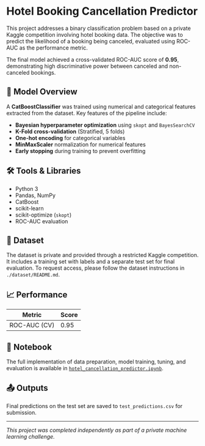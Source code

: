 # Hotel Booking Cancellation Predictor

This project addresses a binary classification problem based on a private Kaggle competition involving hotel booking data. The objective was to predict the likelihood of a booking being canceled, evaluated using ROC-AUC as the performance metric.

The final model achieved a cross-validated ROC-AUC score of **0.95**, demonstrating high discriminative power between canceled and non-canceled bookings.

## 🧠 Model Overview

A **CatBoostClassifier** was trained using numerical and categorical features extracted from the dataset. Key features of the pipeline include:

- **Bayesian hyperparameter optimization** using `skopt` and `BayesSearchCV`
- **K-Fold cross-validation** (Stratified, 5 folds)
- **One-hot encoding** for categorical variables
- **MinMaxScaler** normalization for numerical features
- **Early stopping** during training to prevent overfitting

## 🛠️ Tools & Libraries

- Python 3
- Pandas, NumPy
- CatBoost
- scikit-learn
- scikit-optimize (`skopt`)
- ROC-AUC evaluation

## 📂 Dataset

The dataset is private and provided through a restricted Kaggle competition. It includes a training set with labels and a separate test set for final evaluation. To request access, please follow the dataset instructions in `./dataset/README.md`.

## 📈 Performance

| Metric       | Score  |
|--------------|--------|
| ROC-AUC (CV) | 0.95   |

## 📑 Notebook

The full implementation of data preparation, model training, tuning, and evaluation is available in [`hotel_cancellation_predictor.ipynb`](hotel_cancellation_predictor.ipynb).

## 📤 Outputs

Final predictions on the test set are saved to `test_predictions.csv` for submission.

---

*This project was completed independently as part of a private machine learning challenge.*
